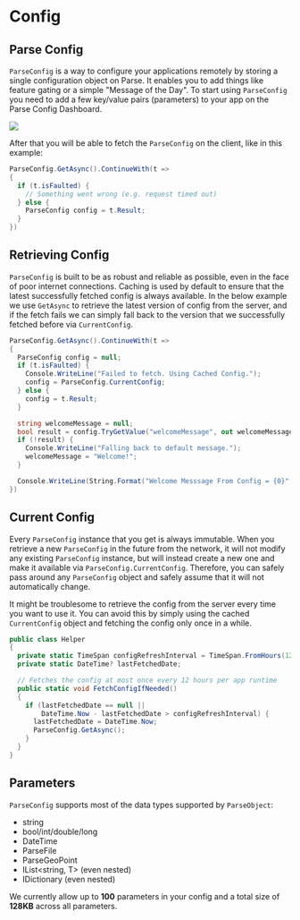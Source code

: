 # Config

## Parse Config

`ParseConfig` is a way to configure your applications remotely by storing a single configuration object on Parse. It enables you to add things like feature gating or a simple "Message of the Day". To start using `ParseConfig` you need to add a few key/value pairs (parameters) to your app on the Parse Config Dashboard.

![](docs/config_editor.png)

After that you will be able to fetch the `ParseConfig` on the client, like in this example:

```csharp
ParseConfig.GetAsync().ContinueWith(t => 
{
  if (t.isFaulted) {
    // Something went wrong (e.g. request timed out)
  } else {
    ParseConfig config = t.Result;
  }
})
```

## Retrieving Config

`ParseConfig` is built to be as robust and reliable as possible, even in the face of poor internet connections. Caching is used by default to ensure that the latest successfully fetched config is always available. In the below example we use `GetAsync` to retrieve the latest version of config from the server, and if the fetch fails we can simply fall back to the version that we successfully fetched before via `CurrentConfig`.

```csharp
ParseConfig.GetAsync().ContinueWith(t => 
{
  ParseConfig config = null;
  if (t.isFaulted) {
    Console.WriteLine("Failed to fetch. Using Cached Config.");
    config = ParseConfig.CurrentConfig;
  } else {
    config = t.Result;
  }

  string welcomeMessage = null;
  bool result = config.TryGetValue("welcomeMessage", out welcomeMessage);
  if (!result) {
    Console.WriteLine("Falling back to default message.");
    welcomeMessage = "Welcome!";
  }

  Console.WriteLine(String.Format("Welcome Messsage From Config = {0}", welcomeMessage));
})
```

## Current Config

Every `ParseConfig` instance that you get is always immutable. When you retrieve a new `ParseConfig` in the future from the network, it will not modify any existing `ParseConfig` instance, but will instead create a new one and make it available via `ParseConfig.CurrentConfig`. Therefore, you can safely pass around any `ParseConfig` object and safely assume that it will not automatically change.

It might be troublesome to retrieve the config from the server every time you want to use it. You can avoid this by simply using the cached `CurrentConfig` object and fetching the config only once in a while.

```csharp
public class Helper
{
  private static TimeSpan configRefreshInterval = TimeSpan.FromHours(12);
  private static DateTime? lastFetchedDate;

  // Fetches the config at most once every 12 hours per app runtime
  public static void FetchConfigIfNeeded()
  {
    if (lastFetchedDate == null ||
        DateTime.Now - lastFetchedDate > configRefreshInterval) {
      lastFetchedDate = DateTime.Now;
      ParseConfig.GetAsync();
    }
  }
}
```

## Parameters

`ParseConfig`  supports most of the data types supported by `ParseObject`:

*   string
*   bool/int/double/long
*   DateTime
*   ParseFile
*   ParseGeoPoint
*   IList<string, T> (even nested)
*   IDictionary<T> (even nested)

We currently allow up to **100** parameters in your config and a total size of **128KB** across all parameters.
